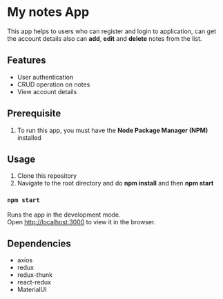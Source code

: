 # My notes App

This app helps to users who can register and login to application, can get the account details also can **add**, **edit** and **delete** notes from the list.


## Features

- User authentication
- CRUD operation on notes
- View account details


## Prerequisite
1. To run this app, you must have the **Node Package Manager (NPM)** installed


## Usage

1. Clone this repository
2. Navigate to the root directory and do **npm install** and then **npm start**


### `npm start`

Runs the app in the development mode.\
Open [http://localhost:3000](http://localhost:3000) to view it in the browser.

## Dependencies

- axios 
- redux 
- redux-thunk 
- react-redux 
- MaterialUI 















